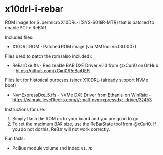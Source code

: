 # x10drl-i-rebar
ROM image for Supermicro X10DRL-i (SYS-6018R-MTR) that is patched to enable PCI-e ReBAR.

Included files:
+ X10DRL.ROM - Patched ROM image (via MMTool v5.00.0007)

Files used to patch the rom (also included):
+ ReBarDxe.ffs - Resizeable BAR DXE Driver v0.3 from @xCuri0 on GitHub - https://github.com/xCuri0/ReBarUEFI

Files left for historical purposes (since X10DRL-i already support NVMe boot)
+ NvmExpressDxe_5.ffs - NVMe DXE Driver from Ethanial on WinRaid - https://winraid.level1techs.com/t/small-nvmexpressdxe-driver/32453

Instructions for use:
1. Simply flash the ROM on to your board and you are good to go.
2. To set the maximum BAR size, use the ReBarState tool from @xCuri0. If you do not do this, ReBar will not work correctly.

Fun facts:
+ PciBus module volume and index: `01.7D`
